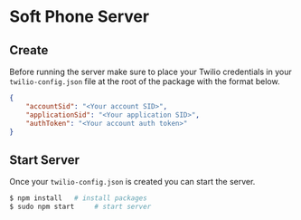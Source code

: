 
# Soft Phone Server

## Create 

Before running the server make sure to place your Twilio credentials in
your `twilio-config.json` file at the root of the package with the format below.

```json
{
    "accountSid": "<Your account SID>",
    "applicationSid": "<Your application SID>",
    "authToken": "<Your account auth token>"
}
```

## Start Server

Once your `twilio-config.json` is created you can start the server.

```sh
$ npm install   # install packages
$ sudo npm start     # start server
```
